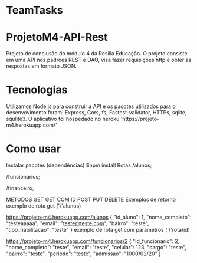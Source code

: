 # TeamTasks
<h1>ProjetoM4-API-Rest</h1>
<p>Projeto de conclusão do módulo 4 da Resilia Educação. O projeto consiste em uma API nos padrões REST e DAO, visa fazer requisições http e obter as respostas em formato JSON.</p>

<h1>Tecnologias</h1>
<p>Utilizamos Node.js para construir a API e os pacotes utilizados para o desenvovimento foram: Express, Cors, fs, Fastest-validator, HTTPs, sqlite, squlite3. O aplicativo foi hospedado no heroku 'https://projeto-m4.herokuapp.com/'</p>

<h1>Como usar</h1>

Instalar pacotes (dependências)
$npm install
Rotas
/alunos;

/funcionarios;

/financeiro;

METODOS
GET
GET COM ID
POST
PUT
DELETE
Exemplos de retorno
exemplo de rota get ('/'alunos)

https://projeto-m4.herokuapp.com/alunos
	{
		"id_aluno": 1,
		"nome_completo": "testeaaaaa",
		"email": "teste@teste.com",
		"bairro": "teste",
		"tipo_habilitacao": "teste"
	}
exemplo de rota get com parametros ('/'rota/id)

https://projeto-m4.herokuapp.com/funcionarios/2
{
	"id_funcionario": 2,
	"nome_completo": "teste",
	"email": "teste",
	"celular": 123,
	"cargo": "teste",
	"bairro": "teste",
	"periodo": "teste",
	"admissao": "1000/02/20"
}
